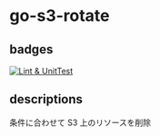 # go-s3-rotate

## badges

[![Lint & UnitTest](https://github.com/t-mutaguchi-10antz/go-s3-rotate/actions/workflows/lint-and-unittest.yaml/badge.svg)](https://github.com/t-mutaguchi-10antz/go-s3-rotate/actions/workflows/lint-and-unittest.yaml)

## descriptions

条件に合わせて S3 上のリソースを削除
